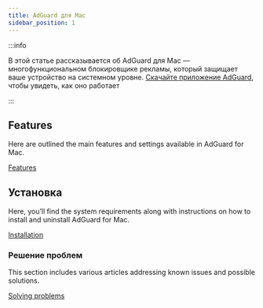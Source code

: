 ```yaml
---
title: AdGuard для Mac
sidebar_position: 1
---
```


:::info

В этой статье рассказывается об AdGuard для Mac — многофункциональном блокировщике рекламы, который защищает ваше устройство на системном уровне. [Скачайте приложение AdGuard](https://agrd.io/download-kb-adblock), чтобы увидеть, как оно работает

:::

## Features

Here are outlined the main features and settings available in AdGuard for Mac.

[Features](/adguard-for-mac/features/features.md)

## Установка

Here, you’ll find the system requirements along with instructions on how to install and uninstall AdGuard for Mac.

[Installation](/adguard-for-mac/installation.md)

### Решение проблем

This section includes various articles addressing known issues and possible solutions.

[Solving problems](/adguard-for-mac/solving-problems/solving-problems.md)
